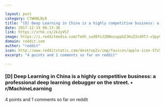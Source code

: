 ```yaml
---

layout: post
category: C7WHBLNLR
title: "[D] Deep Learning in China is a highly competitive business: a professional deep learning debugger on the street. • r/MachineLearning"
date: 2017-12-19 06:13:36
link: https://vrhk.co/2kJyVS7
image: https://i.redditmedia.com/Te6h_sxXBfnJ20NnzxppbZJKuZ3sd9TJ-v2py9Cf3Qw.jpg?w=320&s=c99689ebcbd01d282c4d88d2b5461691
domain: reddit.com
author: "reddit"
icon: http://www.redditstatic.com/desktop2x/img/favicon/apple-icon-57x57.png
excerpt: "4 points and 1 comments so far on reddit"

---
```


### [D] Deep Learning in China is a highly competitive business: a professional deep learning debugger on the street. • r/MachineLearning

4 points and 1 comments so far on reddit